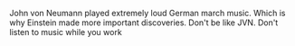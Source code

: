 John von Neumann played extremely loud German march music. Which is why Einstein made more important discoveries. Don't be like JVN. Don't listen to music while you work

